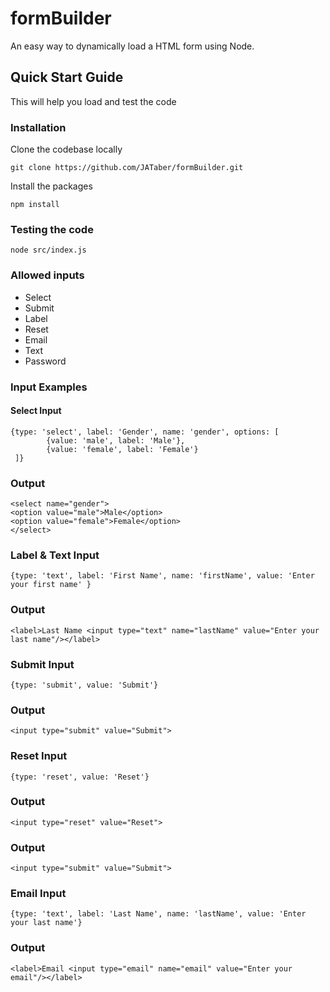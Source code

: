 # formBuilder

An easy way to dynamically load a HTML form using Node.

## Quick Start Guide

This will help you load and test the code

### Installation

Clone the codebase locally

`git clone https://github.com/JATaber/formBuilder.git`

Install the packages

`npm install`

### Testing the code

`node src/index.js`

### Allowed inputs

* Select
* Submit
* Label
* Reset
* Email
* Text
* Password

### Input Examples

#### Select Input
```
{type: 'select', label: 'Gender', name: 'gender', options: [
        {value: 'male', label: 'Male'},
        {value: 'female', label: 'Female'}
 ]}

```
### Output
```
<select name="gender">
<option value="male">Male</option>
<option value="female">Female</option>
</select>
```
### Label & Text Input
```
{type: 'text', label: 'First Name', name: 'firstName', value: 'Enter your first name' }
```
### Output
```
<label>Last Name <input type="text" name="lastName" value="Enter your last name"/></label>
```
### Submit Input
```
{type: 'submit', value: 'Submit'}
```
### Output
```
<input type="submit" value="Submit">
```
### Reset Input
```
{type: 'reset', value: 'Reset'}
```
### Output
```
<input type="reset" value="Reset">
```
### Output
```
<input type="submit" value="Submit">
```
### Email Input
```
{type: 'text', label: 'Last Name', name: 'lastName', value: 'Enter your last name'}
```
### Output
```
<label>Email <input type="email" name="email" value="Enter your email"/></label>
```

